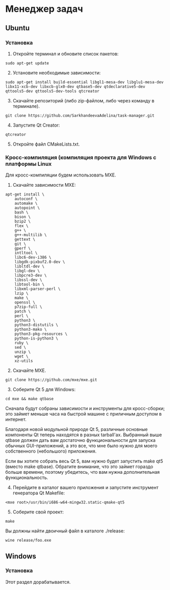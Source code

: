 # Менеджер задач
## Ubuntu 
### Установка

1) Откройте терминал и обновите список пакетов:
```
sudo apt-get update
```
2) Установите необходимые зависимости:
```
sudo apt-get install build-essential libgl1-mesa-dev libglu1-mesa-dev libx11-xcb-dev libxcb-glx0-dev qtbase5-dev qtdeclarative5-dev qttools5-dev qttools5-dev-tools qtcreator
```
3) Скачайте репозиторий (либо zip-файлом, либо через команду в терминале).
```
git clone https://github.com/SarkhandeevaAdelina/task-manager.git
```
4) Запустите Qt Creator:
```
qtcreator
``` 
5) Откройте файл CMakeLists.txt.

### Кросс-компиляция (компиляция проекта для Windows с платформы Linux

Для кросс-компиляции будем использовать MXE.

1) Скачайте зависимости MXE:
```
apt-get install \
    autoconf \
    automake \
    autopoint \
    bash \
    bison \
    bzip2 \
    flex \
    g++ \
    g++-multilib \
    gettext \
    git \
    gperf \
    intltool \
    libc6-dev-i386 \
    libgdk-pixbuf2.0-dev \
    libltdl-dev \
    libgl-dev \
    libpcre3-dev \
    libssl-dev \
    libtool-bin \
    libxml-parser-perl \
    lzip \
    make \
    openssl \
    p7zip-full \
    patch \
    perl \
    python3 \
    python3-distutils \
    python3-mako \
    python3-pkg-resources \
    python-is-python3 \
    ruby \
    sed \
    unzip \
    wget \
    xz-utils
```

2) Скачайте MXE.
```
git clone https://github.com/mxe/mxe.git
```
3) Соберите Qt 5 для Windows:
```
cd mxe && make qtbase
```
Сначала будут собраны зависимости и инструменты для кросс-сборки; это займет меньше часа на быстрой машине с приличным доступом в интернет.

Благодаря новой модульной природе Qt 5, различные основные компоненты Qt теперь находятся в разных tarball'ах. Выбранный выше qtbase должен дать вам достаточно функциональности для запуска обычных GUI-приложений, а это все, что мне было нужно для моего собственного (небольшого) приложения.

Если вы хотите собрать весь Qt 5, вам нужно будет запустить make qt5 (вместо make qtbase). Обратите внимание, что это займет гораздо больше времени, поэтому убедитесь, что вам нужна дополнительная функциональность.

4) Перейдите в каталог вашего приложения и запустите инструмент генератора Qt Makefile:
```
<mxe root>/usr/bin/i686-w64-mingw32.static-qmake-qt5
```
5) Соберите свой проект:
```
make
```
Вы должны найти двоичный файл в каталоге ./release:
```
wine release/foo.exe
```

## Windows
### Установка

Этот раздел дорабатывается.

